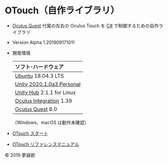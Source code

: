 # OTouch（自作ライブラリ）

* [Oculus Quest](https://www.oculus.com/quest/?locale=ja_JP) 付属の左右の Oculus Touch を [C#](https://unity3d.com/jp/learning-c-sharp-in-unity-for-beginners?gq=C%23) で制御するための自作ライブラリ
* Version Alpha 1.201909171011
* 開発環境

    |ソフト･ハードウェア|
    |:--|
    |[Ubuntu](https://www.ubuntulinux.jp/) 18.04.3 LTS|
    |[Unity 2020.1.0a3 Personal](https://unity3d.com/jp/unity/alpha/2020.1.0a3)|
    |[Unity Hub](https://forum.unity.com/threads/unity-hub-v2-0-0-release.677485/) 2.1.1 for Linux|
    |[Oculus Integration](https://assetstore.unity.com/packages/tools/integration/oculus-integration-82022) 1.39|
    |[Oculus Quest](https://www.oculus.com/quest/?locale=ja_JP) 8.0|
    （Windows、macOS は動作未確認）

* [OTouch スタート](https://github.com/mubirou/Unity3D/blob/master/oculustouch/doc/start.md)
* [OTouch リファレンスマニュアル](https://github.com/mubirou/Unity3D/blob/master/oculustouch/doc/reference.md)

© 2019 夢寐郎